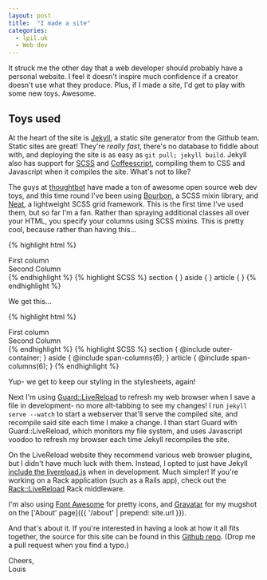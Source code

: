 ```yaml
---
layout: post
title:  "I made a site"
categories:
  - lpil.uk
  - Web dev
---
```


It struck me the other day that a web developer should probably have a personal
website. I feel it doesn't inspire much confidence if a creator doesn't use
what they produce. Plus, if I made a site, I'd get to play with some new toys.
Awesome.

## Toys used

At the heart of the site is [Jekyll][jekyll], a static site generator from the
Github team. Static sites are great! They're *really fast*, there's no database
to fiddle about with, and deploying the site is as easy as `git pull; jekyll
build`. Jekyll also has support for [SCSS][scss] and
[Coffeescript][coffeescript], compiling them to CSS and Javascript when it
compiles the site. What's not to like? 

The guys at [thoughtbot][thoughtbot] have made a ton of awesome open source web
dev toys, and this time round I've been using [Bourbon][bourbon], a SCSS mixin
library, and [Neat][neat], a lightweight SCSS grid framework. This is the first
time I've used them, but so far I'm a fan. Rather than spraying additional
classes all over your HTML, you specify your columns using SCSS mixins. This is
pretty cool, because rather than having this...

{% highlight html %}
<section>
  <aside class="col-xs-6" >First column</aside>
  <article class="col-xs-6" >Second Column</article>
</section>
{% endhighlight %}
{% highlight SCSS %}
section { }
aside   { }
article { }
{% endhighlight %}

We get this...

{% highlight html %}
<section>
  <aside>First column</aside>
  <article>Second Column</article>
</section>
{% endhighlight %}
{% highlight SCSS %}
section { @include outer-container; }
aside   { @include span-columns(6); }
article { @include span-columns(6); }
{% endhighlight %}

Yup- we get to keep our styling in the stylesheets, again!

Next I'm using [Guard::LiveReload][guard-livereload] to refresh my web browser
when I save a file in development- no more alt-tabbing to see my changes! I run
`jekyll serve --watch` to start a webserver that'll serve the compiled site,
and recompile said site each time I make a change. I than start Guard with
Guard::LiveReload, which monitors my file system, and uses Javascript voodoo to
refresh my browser each time Jekyll recompiles the site.

On the LiveReload website they recommend various web browser plugins, but I
didn't have much luck with them. Instead, I opted to just have Jekyll [include
the livereload.js][livereload-include] when in development. Much simpler! If
you're working on a Rack application (such as a Rails app), check out the
[Rack::LiveReload][rack-livereload] Rack middleware.

I'm also using [Font Awesome][font-awesome] for pretty icons, and
[Gravatar][gravatar] for my mugshot on the
['About' page]({{ '/about' | prepend: site.url }}).

And that's about it. If you're interested in having a look at how it all fits
together, the source for this site can be found in this
[Github repo][site-repo]. (Drop me a pull request when you find a typo.)

Cheers,  
Louis

[jekyll]: http://jekyllrb.com
[scss]: http://sass-lang.com/
[coffeescript]: http://coffeescript.org/
[thoughtbot]: http://thoughtbot.com/
[bourbon]: http://bourbon.io/
[neat]: http://neat.bourbon.io/
[guard-livereload]: https://github.com/guard/guard-livereload
[livereload-include]: https://github.com/lpil/lpil.uk/blob/7e0026d2f42c89dae369bb94bb48f1cfb31da3ce/_includes/head.html#L2
[rack-livereload]: https://github.com/johnbintz/rack-livereload
[font-awesome]: http://fortawesome.github.io/Font-Awesome/
[gravatar]: https://en.gravatar.com/
[site-repo]: https://github.com/lpil/lpil.uk
